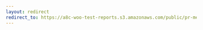 ```yaml
---
layout: redirect
redirect_to: https://a8c-woo-test-reports.s3.amazonaws.com/public/pr-merge/42847/e2e/index.html
---
```


